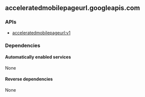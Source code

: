 ## acceleratedmobilepageurl.googleapis.com

### APIs

* [ acceleratedmobilepageurl:v1 ]( https://acceleratedmobilepageurl.googleapis.com/$discovery/rest?version=v1 )

### Dependencies

#### Automatically enabled services

None

#### Reverse dependencies

None
